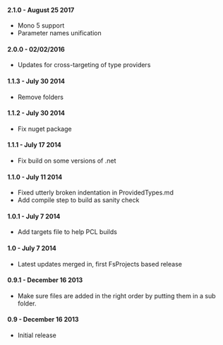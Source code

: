 #### 2.1.0 - August 25 2017
* Mono 5 support
* Parameter names unification

#### 2.0.0 - 02/02/2016
* Updates for cross-targeting of type providers

#### 1.1.3 - July 30 2014
* Remove folders

#### 1.1.2 - July 30 2014
* Fix nuget package

#### 1.1.1 - July 17 2014
* Fix build on some versions of .net

#### 1.1.0 - July 11 2014
* Fixed utterly broken indentation in ProvidedTypes.md
* Add compile step to build as sanity check

#### 1.0.1 - July 7 2014
* Add targets file to help PCL builds

#### 1.0 - July 7 2014
* Latest updates merged in, first FsProjects based release

#### 0.9.1 - December 16 2013
* Make sure files are added in the right order by putting them in a sub folder.

#### 0.9 - December 16 2013
* Initial release
